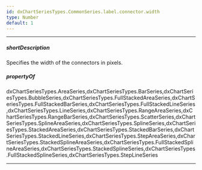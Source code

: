 ```yaml
---
id: dxChartSeriesTypes.CommonSeries.label.connector.width
type: Number
default: 1
---
```

---
##### shortDescription
Specifies the width of the connectors in pixels.

##### propertyOf
dxChartSeriesTypes.AreaSeries,dxChartSeriesTypes.BarSeries,dxChartSeriesTypes.BubbleSeries,dxChartSeriesTypes.FullStackedAreaSeries,dxChartSeriesTypes.FullStackedBarSeries,dxChartSeriesTypes.FullStackedLineSeries,dxChartSeriesTypes.LineSeries,dxChartSeriesTypes.RangeAreaSeries,dxChartSeriesTypes.RangeBarSeries,dxChartSeriesTypes.ScatterSeries,dxChartSeriesTypes.SplineAreaSeries,dxChartSeriesTypes.SplineSeries,dxChartSeriesTypes.StackedAreaSeries,dxChartSeriesTypes.StackedBarSeries,dxChartSeriesTypes.StackedLineSeries,dxChartSeriesTypes.StepAreaSeries,dxChartSeriesTypes.StackedSplineAreaSeries,dxChartSeriesTypes.FullStackedSplineAreaSeries,dxChartSeriesTypes.StackedSplineSeries,dxChartSeriesTypes.FullStackedSplineSeries,dxChartSeriesTypes.StepLineSeries

---
